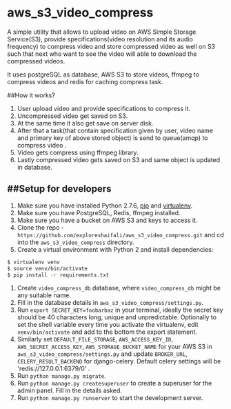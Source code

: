# aws_s3_video_compress

A simple utility that allows to upload video on AWS Simple Storage Service(S3), provide specifications(video resolution and its audio frequency) to compress video and store compressed video as well on S3 such that next who want to see the video will able to download the compressed videos.

It uses postgreSQL as database, AWS S3 to store videos, ffmpeg to compress videos and redis for caching compress task.

##How it works?
  1. User upload video and provide specifications to compress it.
  1. Uncompressed video get saved on S3.
  1. At the same time it also get save on server disk.
  1. After that a task(that contain specification given by user, video name and primary key of above stored object) is send to queue(amqp) to compress video .
  1. Video gets compress using ffmpeg library.
  1. Lastly compressed video gets saved on S3 and same object is updated in database.

##Setup for developers
--------------------

1. Make sure you have installed Python 2.7.6, [pip](https://pip.pypa.io/en/latest/) and [virtualenv](http://www.virtualenv.org/en/latest/).
1. Make sure you have PostgreSQL, Redis, ffmpeg installed.
1. Make sure you have a bucket on AWS S3 and keys to access it.
1. Clone the repo -`https://github.com/exploreshaifali/aws_s3_video_compress.git` and cd into the `aws_s3_video_compress` directory.
1. Create a virtual environment with Python 2 and install dependencies:

 ```bash
 $ virtualenv venv
 $ source venv/bin/activate
 $ pip install -r requirements.txt
 ```
1. Create `video_compress_db` database, where `video_compress_db` might be any suitable name.
1. Fill in the database details in `aws_s3_video_compress/settings.py`.
1. Run `export SECRET_KEY=foobarbaz` in your terminal, ideally the secret key
  should be 40 characters long, unique and unpredictable. Optionally to set the
  shell variable every time you activate the virtualenv, edit `venv/bin/activate`
  and add to the bottom the export statement.
1. Similarly set `DEFAULT_FILE_STORAGE`, `AWS_ACCESS_KEY_ID`, `AWS_SECRET_ACCESS_KEY`, `AWS_STORAGE_BUCKET_NAME` for your AWS S3 in `aws_s3_video_compress/settings.py` and update `BROKER_URL`, `CELERY_RESULT_BACKEND` for django-celery. Default celery settings will be 'redis://127.0.0.1:6379/0' .
1. Run `python manage.py migrate`.
1. Run `python manage.py createsuperuser` to create a superuser for the admin panel.
  Fill in the details asked.
1. Run `python manage.py runserver` to start the development server.
